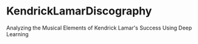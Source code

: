 # KendrickLamarDiscography
Analyzing the Musical Elements of Kendrick Lamar's Success Using Deep Learning
